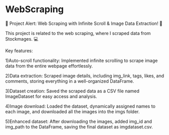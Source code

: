 # WebScraping
🚀 Project Alert: Web Scraping with Infinite Scroll & Image Data Extraction! 🚀

This project is related to the web scraping, where I scraped data from Stockmages. 💻

Key features:

 1)Auto-scroll functionality: Implemented infinite scrolling to scrape image data from the entire webpage effortlessly.<br>
                                                                                                                       
 2)Data extraction: Scraped image details, including img_link, tags, likes, and comments, storing everything in a well-organized DataFrame.<br>
 
 3)Dataset creation: Saved the scraped data as a CSV file named ImageDataset for easy access and analysis.<br>
 
 4)Image download: Loaded the dataset, dynamically assigned names to each image, and downloaded all the images into the imgs folder.<br>
 
 5)Enhanced dataset: After downloading the images, added img_id and img_path to the DataFrame, saving the final dataset as imgdataset.csv.<br>
